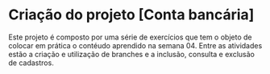 
# Criação do projeto [Conta bancária]

Este projeto é composto por uma série de exercícios que tem o objeto de colocar em prática o contéudo aprendido na semana 04. Entre as atividades estão a criação e utilização de branches e a inclusão, consulta e exclusão de cadastros.

